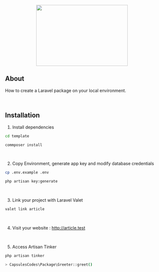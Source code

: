 <p align="center"><img src="https://raw.githubusercontent.com/capsulescodes/articles/main/capsules-articles-image.svg" width="300px" height="200px" /></p>


## About

How to create a Laravel package on your local environment.

<br>

## Installation

1. Install dependencies

```bash
cd template

commposer install
```

<br>

2. Copy Environment, generate app key and modify database credentials

```bash
cp .env.example .env

php artisan key:generate
```

<br>

3. Link your project with Laravel Valet

```bash
valet link article
```

<br>

4. Visit your website : http://article.test

<br>

5. Access Artisan Tinker

```bash
php artisan tinker

> CapsulesCodes\Package\Greeter::greet()
```

